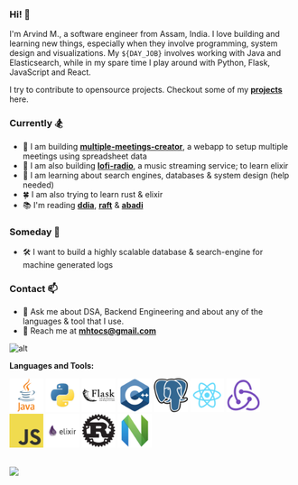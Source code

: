 ### Hi! :wave:

I'm Arvind M., a software engineer from Assam, India. I love building and learning new things, especially when they involve programming, system design and visualizations. 
My `${DAY_JOB}` involves working with Java and Elasticsearch, while in my spare time I play around with Python, Flask, JavaScript and React.

I try to contribute to opensource projects. Checkout some of my [**projects**](https://github.com/mhtocs?tab=repositories) here.

### Currently 🏂
- 🧶 I am building [**multiple-meetings-creator**](https://github.com/mhtocs/multiple-meetings-creator), a webapp to setup multiple meetings using spreadsheet data 
- 🎵 I am also building [**lofi-radio**](https://github.com/mhtocs/lofi_radio), a music streaming service; to learn elixir
- 🌱 I am learning about search engines, databases & system design (help needed)
- 🍀 I am also trying to learn rust & elixir
- 📚 I'm reading [**ddia**](https://stratos.seas.harvard.edu/files/stratos/files/columnstoresfntdbs.pdf), [**raft**](https://raft.github.io/) & [**abadi**](https://stratos.seas.harvard.edu/files/stratos/files/columnstoresfntdbs.pdf)

### Someday 🔮
- 🛠️ I want to build a highly scalable database & search-engine for machine generated logs

### Contact 📫
- 🙋 Ask me about DSA, Backend Engineering and about any of the languages & tool that I use.
- 📮 Reach me at **mhtocs@gmail.com**

<!-- - ✏️ I write [here]() sometimes -->

![alt](https://i.giphy.com/media/qgQUggAC3Pfv687qPC/giphy.webp)


**Languages and Tools:**  

<code><img height="60" src="https://raw.githubusercontent.com/github/explore/5b3600551e122a3277c2c5368af2ad5725ffa9a1/topics/java/java.png"></code>
<code><img height="60" src="https://raw.githubusercontent.com/github/explore/80688e429a7d4ef2fca1e82350fe8e3517d3494d/topics/python/python.png"></code>
<code><img height="60" src="https://raw.githubusercontent.com/github/explore/80688e429a7d4ef2fca1e82350fe8e3517d3494d/topics/flask/flask.png"></code>
<code><img height="60" src="https://raw.githubusercontent.com/github/explore/180320cffc25f4ed1bbdfd33d4db3a66eeeeb358/topics/cpp/cpp.png"></code>
<code><img height="60" src="https://raw.githubusercontent.com/github/explore/80688e429a7d4ef2fca1e82350fe8e3517d3494d/topics/postgresql/postgresql.png"></code>
<code><img height="60" src="https://raw.githubusercontent.com/github/explore/80688e429a7d4ef2fca1e82350fe8e3517d3494d/topics/react/react.png"></code>
<code><img height="60" src="https://raw.githubusercontent.com/github/explore/80688e429a7d4ef2fca1e82350fe8e3517d3494d/topics/redux/redux.png"></code>
<code><img height="60" src="https://raw.githubusercontent.com/github/explore/80688e429a7d4ef2fca1e82350fe8e3517d3494d/topics/javascript/javascript.png"></code>
<code><img height="60" src="https://raw.githubusercontent.com/github/explore/d106aa3f6fa091ab80ab5c8cf0d931baff3caaea/topics/elixir/elixir.png"></code>
<code><img height="60" src="https://raw.githubusercontent.com/github/explore/80688e429a7d4ef2fca1e82350fe8e3517d3494d/topics/rust/rust.png"></code>
<code><img height="60" src="https://raw.githubusercontent.com/github/explore/26674e638508ac4a4e113ee32d6755ebfa000569/topics/neovim/neovim.png"></code>


<br />
<img src = "https://github-readme-stats.vercel.app/api?username=mhtocs&show_icons=false&&count_private=true&title_color=0969da&bg_color=00000000&text_color=000" width = 400>
